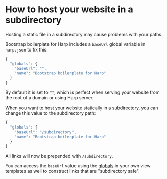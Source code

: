 # How to host your website in a subdirectory

Hosting a static file in a subdirectory may cause problems with your paths.

Bootstrap boilerplate for Harp includes a `baseUrl` global variable in `harp.json` to fix this:

```javascript
{
  "globals": {
    "baseUrl": "",
    "name": "Bootstrap boilerplate for Harp"
  }
}
```

By default it is set to `""`, which is perfect when serving your website from the root of a domain or using Harp server.

When you want to host your website statically in a subdirectory, you can change this value to the subdirectory path:

```javascript
{
  "globals": {
    "baseUrl": "/subdirectory",
    "name": "Bootstrap boilerplate for Harp"
  }
}
```

All links will now be prepended with `/subdirectory`.

You can access the `baseUrl` value using the [globals](http://harpjs.com/docs/development/globals) in your own view templates as well to construct links that are "subdirectory safe".
